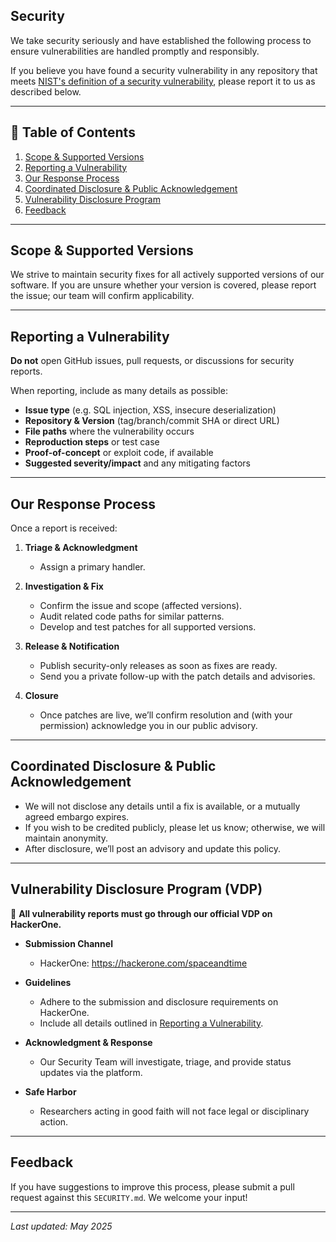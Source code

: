 <!-- BEGIN SECURITY.MD -->

## Security

We take security seriously and have established the following process to ensure vulnerabilities are handled promptly and responsibly.

If you believe you have found a security vulnerability in any repository that meets [NIST's definition of a security vulnerability](https://csrc.nist.gov/glossary/term/vulnerability), please report it to us as described below.

---

## 📖 Table of Contents

1. [Scope & Supported Versions](#scope--supported-versions)  
2. [Reporting a Vulnerability](#reporting-a-vulnerability)  
3. [Our Response Process](#our-response-process)  
4. [Coordinated Disclosure & Public Acknowledgement](#coordinated-disclosure--public-acknowledgement)  
5. [Vulnerability Disclosure Program](#Vulnerability-disclosure-program-vdp)  
7. [Feedback](#feedback)  

---

## Scope & Supported Versions

We strive to maintain security fixes for all actively supported versions of our software. If you are unsure whether your version is covered, please report the issue; our team will confirm applicability.

---

## Reporting a Vulnerability

**Do not** open GitHub issues, pull requests, or discussions for security reports.

When reporting, include as many details as possible:

- **Issue type** (e.g. SQL injection, XSS, insecure deserialization)  
- **Repository & Version** (tag/branch/commit SHA or direct URL)  
- **File paths** where the vulnerability occurs  
- **Reproduction steps** or test case  
- **Proof-of-concept** or exploit code, if available  
- **Suggested severity/impact** and any mitigating factors  

---

## Our Response Process

Once a report is received:

1. **Triage & Acknowledgment**  
   - Assign a primary handler.  

2. **Investigation & Fix**  
   - Confirm the issue and scope (affected versions).  
   - Audit related code paths for similar patterns.  
   - Develop and test patches for all supported versions.

3. **Release & Notification**  
   - Publish security-only releases as soon as fixes are ready.  
   - Send you a private follow-up with the patch details and advisories.

4. **Closure**  
   - Once patches are live, we’ll confirm resolution and (with your permission) acknowledge you in our public advisory.

---

## Coordinated Disclosure & Public Acknowledgement

- We will not disclose any details until a fix is available, or a mutually agreed embargo expires.  
- If you wish to be credited publicly, please let us know; otherwise, we will maintain anonymity.  
- After disclosure, we’ll post an advisory and update this policy.

---

## Vulnerability Disclosure Program (VDP)

📣 **All vulnerability reports must go through our official VDP on HackerOne.**

- **Submission Channel**  
  - HackerOne: https://hackerone.com/spaceandtime  

- **Guidelines**  
  - Adhere to the submission and disclosure requirements on HackerOne.  
  - Include all details outlined in [Reporting a Vulnerability](#reporting-a-vulnerability).

- **Acknowledgment & Response**  
  - Our Security Team will investigate, triage, and provide status updates via the platform.

- **Safe Harbor**  
  - Researchers acting in good faith will not face legal or disciplinary action.

---

## Feedback

If you have suggestions to improve this process, please submit a pull request against this `SECURITY.md`. We welcome your input!

---

*Last updated: May 2025*  

<!-- END SECURITY.MD BLOCK -->
